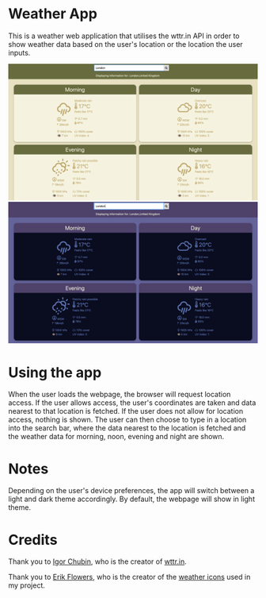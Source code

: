 # Weather App

This is a weather web application that utilises the wttr.in API in order to show weather data based on the user's location or the location the user inputs.

![Light mode](src/images/weatherapp-light.png)
![Dark mode](src/images/weatherapp-dark.png)

# Using the app
When the user loads the webpage, the browser will request location access.
If the user allows access, the user's coordinates are taken and data nearest to that location is fetched.
If the user does not allow for location access, nothing is shown.
The user can then choose to type in a location into the search bar, where the data nearest to the location is fetched and the weather data for morning, noon, evening and night are shown.

# Notes
Depending on the user's device preferences, the app will switch between a light and dark theme accordingly. By default, the webpage will show in light theme.

# Credits
Thank you to [Igor Chubin](https://github.com/chubin), who is the creator of [wttr.in](https://github.com/chubin/wttr.in).


Thank you to [Erik Flowers](https://github.com/erikflowers), who is the creator of the [weather icons](https://github.com/erikflowers/weather-icons/tree/master) used in my project.